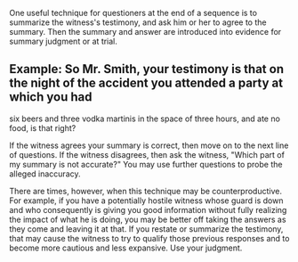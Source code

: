 
One useful technique for questioners at the end of a sequence is to summarize the witness's testimony, and ask him or her to agree to the summary. Then the summary and answer are introduced into evidence for summary judgment or at trial.

## Example: So Mr. Smith, your testimony is that on the night of the accident you attended a party at which you had

six beers and three vodka martinis in the space of three hours, and ate no food, is that right?

If the witness agrees your summary is correct, then move on to the next line of questions. If the witness disagrees, then ask the witness, "Which part of my summary is not accurate?" You may use further questions to probe the alleged inaccuracy.

There are times, however, when this technique may be counterproductive. For example, if you have a potentially hostile witness whose guard is down and who consequently is giving you good information without fully realizing the impact of what he is doing, you may be better off taking the answers as they come and leaving it at that. If you restate or summarize the testimony, that may cause the witness to try to qualify those previous responses and to become more cautious and less expansive. Use your judgment.


[^0]: 19 "The examination and cross-examination of a deponent proceed [at a deposition] as they would at trial under the provisions of the Federal Rules of Evidence, except Rules 103 and 615." FED. R. CIV. P. 30(c).